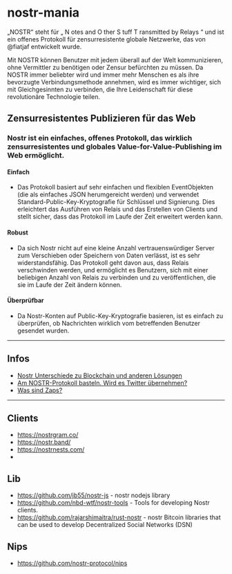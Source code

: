 # nostr-mania

„NOSTR“ steht für „ N ​​otes and  O ther  S tuff  T ransmitted by  Relays “ und ist ein offenes Protokoll für zensurresistente globale Netzwerke, das von  @fiatjaf entwickelt wurde.

Mit NOSTR können Benutzer mit jedem überall auf der Welt kommunizieren, ohne Vermittler zu benötigen oder Zensur befürchten zu müssen. Da NOSTR immer beliebter wird und immer mehr Menschen es als ihre bevorzugte Verbindungsmethode annehmen, wird es immer wichtiger, sich mit Gleichgesinnten zu verbinden, die Ihre Leidenschaft für diese revolutionäre Technologie teilen. 


## Zensurresistentes Publizieren für das Web
### Nostr ist ein einfaches, offenes Protokoll, das wirklich zensurresistentes und globales Value-for-Value-Publishing im Web ermöglicht.

#### Einfach
- Das Protokoll basiert auf sehr einfachen und flexiblen EventObjekten (die als einfaches JSON herumgereicht werden) und verwendet Standard-Public-Key-Kryptografie für Schlüssel und Signierung. Dies erleichtert das Ausführen von Relais und das Erstellen von Clients und stellt sicher, dass das Protokoll im Laufe der Zeit erweitert werden kann.

#### Robust
- Da sich Nostr nicht auf eine kleine Anzahl vertrauenswürdiger Server zum Verschieben oder Speichern von Daten verlässt, ist es sehr widerstandsfähig. Das Protokoll geht davon aus, dass Relais verschwinden werden, und ermöglicht es Benutzern, sich mit einer beliebigen Anzahl von Relais zu verbinden und zu veröffentlichen, die sie im Laufe der Zeit ändern können.

#### Überprüfbar
- Da Nostr-Konten auf Public-Key-Kryptografie basieren, ist es einfach zu überprüfen, ob Nachrichten wirklich vom betreffenden Benutzer gesendet wurden.

_______

## Infos 

- [Nostr Unterschiede zu Blockchain und anderen Lösungen](https://github.com/ogerly/nostr-mania/blob/main/Nostr-Unterschiede-zu-Blockchain-und-anderen-Loesungen.md)
- [Am NOSTR-Protokoll basteln. Wird es Twitter übernehmen?](https://github.com/ogerly/nostr-mania/blob/main/tinkering-with-the-nostr-protocol-will-it-take-twitter-over.md)
- [Was sind Zaps?](https://github.com/ogerly/nostr-mania/blob/main/nostr-was-sind-zaps.md)


_______


## Clients
- https://nostrgram.co/
- https://nostr.band/
- https://nostrnests.com/
- 


## Lib
- https://github.com/jb55/nostr-js - nostr nodejs library
- https://github.com/nbd-wtf/nostr-tools - Tools for developing Nostr clients.
- https://github.com/rajarshimaitra/rust-nostr - nostr Bitcoin libraries that can be used to develop Decentralized Social Networks (DSN)

## Nips 
- https://github.com/nostr-protocol/nips
